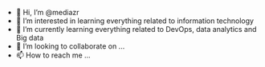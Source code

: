 - 👋 Hi, I’m @mediazr
- 👀 I’m interested in learning everything related to information technology
- 🌱 I’m currently learning everything related to DevOps, data analytics and Big data
- 💞️ I’m looking to collaborate on ...
- 📫 How to reach me ...

<!---
mediazr/mediazr is a ✨ special ✨ repository because its `README.md` (this file) appears on your GitHub profile.
You can click the Preview link to take a look at your changes.
--->

